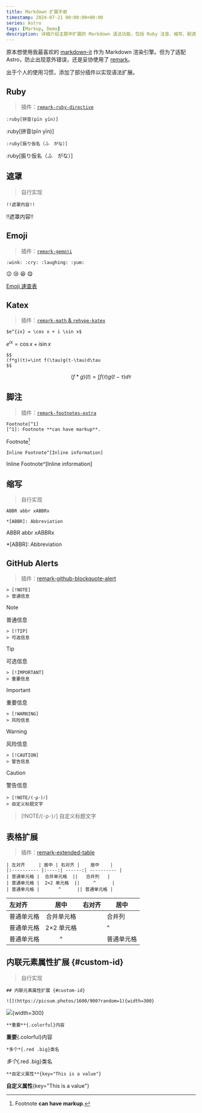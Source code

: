 ```yaml
---
title: Markdown 扩展手册
timestamp: 2024-07-21 00:00:00+00:00
series: Astro
tags: [Markup, Demo]
description: 详细介绍主题中扩展的 Markdown 语法功能，包括 Ruby 注音、缩写、剧透文本等特殊标记语法。
---
```


<style>
.red {
  color: #ef4444;
  font-weight: 600;
}

.big {
  font-size: 1.25em;
  font-weight: bold;
}

.colorful {
  font-weight: bold;
  background: linear-gradient(90deg, #ff0000, #ff7f00, #ffff00, #00ff00, #0000ff, #4b0082, #9400d3);
  background-size: 200% auto;
  background-clip: text;
  -webkit-background-clip: text;
  -webkit-text-fill-color: transparent;
  animation: rainbow 3s linear infinite;
}

@keyframes rainbow {
  0% {
    background-position: 0% center;
  }
  100% {
    background-position: 200% center;
  }
}
</style>

原本想使用我最喜欢的 [markdown-it](https://github.com/markdown-it/markdown-it) 作为 Markdown 渲染引擎。但为了适配 Astro，防止出现意外错误，还是妥协使用了 [remark](https://github.com/remarkjs/remark)。

出于个人的使用习惯，添加了部分插件以实现语法扩展。

## Ruby

> 插件：[`remark-ruby-directive`](https://github.com/brklntmhwk/remark-ruby-directive)

```
:ruby[拼音(pīn yīn)]
```

:ruby[拼音(pīn yīn)]

```
:ruby[振り仮名（ふ　がな）]
```

:ruby[振り仮名（ふ　がな）]

## 遮罩

> 自行实现

```
!!遮罩内容!!
```

!!遮罩内容!!

## Emoji

> 插件：[`remark-gemoji`](https://github.com/remarkjs/remark-gemoji)

```
:wink: :cry: :laughing: :yum:
```

:wink: :cry: :laughing: :yum:

[Emoji 速查表](https://github.com/ikatyang/emoji-cheat-sheet?tab=readme-ov-file#table-of-contents)

## Katex

> 插件：[`remark-math` & `rehype-katex`](https://github.com/remarkjs/remark-math)

```
$e^{ix} = \cos x + i \sin x$
```

$e^{ix} = \cos x + i \sin x$

```
$$
(f*g)(t)=\int f(\tau)g(t-\tau)d\tau
$$
```

$$
(f*g)(t)=\int f(\tau)g(t-\tau)d\tau
$$

## 脚注

> 插件：[`remark-footnotes-extra`](https://github.com/miaobuao/remark-footnotes-extra)

```
Footnote[^1]
[^1]: Footnote **can have markup**.
```

Footnote[^1]
[^1]: Footnote **can have markup**.

```
Inline Footnote^[Inline information]
```

Inline Footnote^[Inline information]

## 缩写

> 自行实现

```
ABBR abbr xABBRx

*[ABBR]: Abbreviation
```

ABBR abbr xABBRx

*[ABBR]: Abbreviation

## GitHub Alerts

> 插件：[remark-github-blockquote-alert](https://github.com/jaywcjlove/remark-github-blockquote-alert)

```
> [!NOTE]
> 普通信息
```

> [!NOTE]
> 普通信息

```
> [!TIP]
> 可选信息
```

> [!TIP]
> 可选信息

```
> [!IMPORTANT]
> 重要信息
```

> [!IMPORTANT]
> 重要信息

```
> [!WARNING]
> 风险信息
```

> [!WARNING]
> 风险信息

```
> [!CAUTION]
> 警告信息
```

> [!CAUTION]
> 警告信息

```
> [!NOTE/(･ρ･)ﾉ]
> 自定义标题文字
```

> [!NOTE/(･ρ･)ﾉ]
> 自定义标题文字

## 表格扩展

> 插件：[remark-extended-table](https://github.com/wataru-chocola/remark-extended-table)

```
| 左对齐     | 居中 | 右对齐 |    居中    |
|:---------- |:----:| ------:| ---------- |
| 普通单元格 |  合并单元格  ||   合并列   |
| 普通单元格 |  2×2 单元格  ||     ^      |
| 普通单元格 |       ^      || 普通单元格 |
```

| 左对齐 | 居中 | 右对齐 | 居中 |
|:- |:-:| -:| - |
| 普通单元格 | 合并单元格 || 合并列 |
| 普通单元格 | 2×2 单元格 ||^|
| 普通单元格 | ^ || 普通单元格 |

## 内联元素属性扩展 {#custom-id}

> 自行实现

```
## 内联元素属性扩展 {#custom-id}
```

```
![](https://picsum.photos/1600/900?random=1){width=300}
```

![](https://picsum.photos/1600/900?random=1){width=300}

```
**重要**{.colorful}内容
```

**重要**{.colorful}内容

```
*多个*{.red .big}类名
```

*多个*{.red .big}类名

```
**自定义属性**{key="This is a value"}
```

**自定义属性**{key="This is a value"}